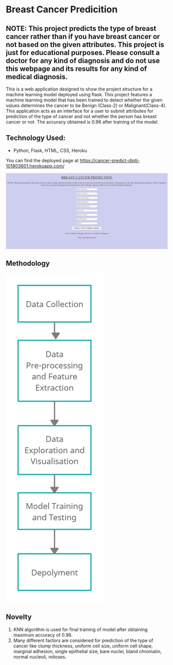 # Breast Cancer Predicition

## NOTE: This project predicts the type of breast cancer rather than if you have breast cancer or not based on the given attributes. This project is just for educational purposes. Please consult a doctor for any kind of diagnosis and do not use this webpage and its results for any kind of medical diagnosis.


This is a web application designed to show the project structure for a machine learning model deployed using flask. This project features a machine learning model that has been trained to detect whether the given values determines the cancer to be Benign (Class-2) or Malignant(Class-4). This application acts as an interface for a user to submit attributes for prediction of the type of cancer and not whether the person has breast cancer or not.
The accuracy obtained is 0.96 after training of the model.

## Technology Used:
* Python, Flask, HTML, CSS, Heroku

You can find the deployed page at https://cancer-predict-dipti-101803601.herokuapp.com/

![](IO_Screenshots/1.JPG)

## Methodology
![](Methodology.jpg)

## Novelty
1. KNN algorithm is used for final training of model after obtaining maximum accuracy of 0.96.
2. Many different factors are considered for prediction of the type of cancer like clump thickness, uniform cell size, uniform cell shape, marginal adhesion, single epithelial size, bare nuclei, bland chromatin, normal nucleoli, mitoses.

